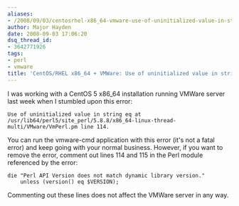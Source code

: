 ```yaml
---
aliases:
- /2008/09/03/centosrhel-x86_64-vmware-use-of-uninitialized-value-in-string/
author: Major Hayden
date: 2008-09-03 17:06:20
dsq_thread_id:
- 3642771926
tags:
- perl
- vmware
title: 'CentOS/RHEL x86_64 + VMWare: Use of uninitialized value in string'
---
```


I was working with a CentOS 5 x86_64 installation running VMWare server last week when I stumbled upon this error:

```
Use of uninitialized value in string eq at
/usr/lib64/perl5/site_perl/5.8.8/x86_64-linux-thread-multi/VMware/VmPerl.pm line 114.
```

You can run the vmware-cmd application with this error (it's not a fatal error) and keep going with your normal business. However, if you want to remove the error, comment out lines 114 and 115 in the Perl module referenced by the error:

    die "Perl API Version does not match dynamic library version."
        unless (version() eq $VERSION);

Commenting out these lines does not affect the VMWare server in any way.